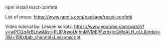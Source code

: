 npm install react-confetti

List of props:
https://www.npmjs.com/package/react-confetti

Video tutorial by: Lessen scripts.
https://www.youtube.com/watch?v=wPCQq4rBLnw&list=PLlPJrwoUqhnMVMEPFzrdxjoQWeALH_gU_&index=3&t=198s&ab_channel=Lessonscript
